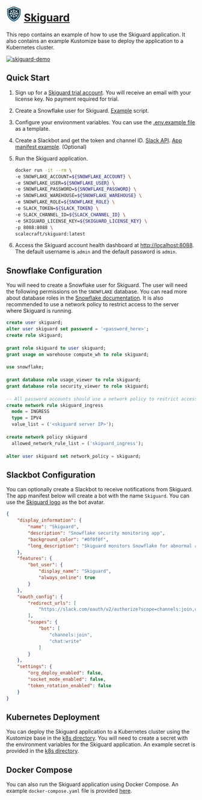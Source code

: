 # <img src="./docs/skiguard-logo.png" alt="Skiguard" width=40 class="center"/> [Skiguard](https://scalecraft.dev/skiguard)

This repo contains an example of how to use the Skiguard application. It also contains an example Kustomize base to deploy the application to a Kubernetes cluster.

[![skiguard-demo](https://img.youtube.com/vi/MxtE8h8xetQ/0.jpg)](https://www.youtube.com/watch?v=MxtE8h8xetQ)

## Quick Start

1. Sign up for a [Skiguard trial account](https://buy.stripe.com/00g6s58je5Xn6T6cMM). You will receive an email with your license key. No payment required for trial.
2. Create a Snowflake user for Skiguard. [Example](./docs/skiguard-account-setup.sql) script.
3. Configure your environment variables. You can use the [.env.example file](./docs/.env.example) as a template.
4. Create a Slackbot and get the token and channel ID. [Slack API](https://api.slack.com/apps). [App manifest example](./docs/slackbot-manifest.json). (Optional)
5. Run the Skiguard application.

    ```bash
    docker run -it --rm \
    -e SNOWFLAKE_ACCOUNT=${SNOWFLAKE_ACCOUNT} \
    -e SNOWFLAKE_USER=${SNOWFLAKE_USER} \
    -e SNOWFLAKE_PASSWORD=${SNOWFLAKE_PASSWORD} \
    -e SNOWFLAKE_WAREHOUSE=${SNOWFLAKE_WAREHOUSE} \
    -e SNOWFLAKE_ROLE=${SNOWFLAKE_ROLE} \
    -e SLACK_TOKEN=${SLACK_TOKEN} \
    -e SLACK_CHANNEL_ID=${SLACK_CHANNEL_ID} \
    -e SKIGUARD_LICENSE_KEY=${SKIGUARD_LICENSE_KEY} \
    -p 8088:8088 \
    scalecraft/skiguard:latest
    ```

6. Access the Skiguard account health dashboard at [http://localhost:8088](http://localhost:8088). The default username is `admin` and the default password is `admin`.

## Snowflake Configuration

You will need to create a Snowflake user for Skiguard. The user will need the following permissions on the `SNOWFLAKE` database. You can read more about database roles in the [Snowflake documentation](https://docs.snowflake.com/en/sql-reference/account-usage#account-usage-views-by-database-role). It is also recommended to use a network policy to restrict access to the server where Skiguard is running.
  
```sql
create user skiguard;
alter user skiguard set password = '<password_here>';
create role skiguard;

grant role skiguard to user skiguard;
grant usage on warehouse compute_wh to role skiguard;

use snowflake;

grant database role usage_viewer to role skiguard;
grant database role security_viewer to role skiguard;

-- All password accounts should use a network policy to restrict access.
create network rule skiguard_ingress
  mode = INGRESS
  type = IPV4
  value_list = ('<skiguard server IP>');

create network policy skiguard
  allowed_network_rule_list = ('skiguard_ingress');

alter user skiguard set network_policy = skiguard;
```

## Slackbot Configuration

You can optionally create a Slackbot to receive notifications from Skiguard. The app manifest below will create a bot with the name `Skiguard`. You can use the [Skiguard logo](./docs/skiguard-logo.png) as the bot avatar.

```json
{
    "display_information": {
        "name": "Skiguard",
        "description": "Snowflake security monitoring app",
        "background_color": "#0f0f0f",
        "long_description": "Skiguard monitors Snowflake for abnormal activity and posts alerts to slack for awareness. The following Snowflake activity is monitored.\r\n\r\n* User Deletion\r\n* User Creation\r\n* Number of rows copied out of Snowflake\r\n* Number of copy actions out of Snowflake\r\n* Failed Logins\r\n* Total Logins"
    },
    "features": {
        "bot_user": {
            "display_name": "Skiguard",
            "always_online": true
        }
    },
    "oauth_config": {
        "redirect_urls": [
            "https://slack.com/oauth/v2/authorize?scope=channels:join,chat:write"
        ],
        "scopes": {
            "bot": [
                "channels:join",
                "chat:write"
            ]
        }
    },
    "settings": {
        "org_deploy_enabled": false,
        "socket_mode_enabled": false,
        "token_rotation_enabled": false
    }
}
```

## Kubernetes Deployment

You can deploy the Skiguard application to a Kubernetes cluster using the Kustomize base in the [k8s directory](./k8s). You will need to create a secret with the environment variables for the Skiguard application. An example secret is provided in the [k8s directory](./k8s/secrets.sh).

## Docker Compose

You can also run the Skiguard application using Docker Compose. An example `docker-compose.yaml` file is provided [here](./docs/docker-compose.yaml).

